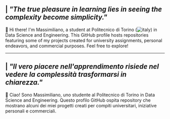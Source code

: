 ## | *"The true pleasure in learning lies in seeing the complexity become simplicity."*

👋 Hi there! I'm Massimiliano, a student at Politecnico di Torino (![italy](https://raw.githubusercontent.com/stevenrskelton/flag-icon/master/png/16/country-4x3/it.png)) in Data Science and Engineering. This GitHub profile hosts repositories featuring some of my projects created for university assignments, personal endeavors, and commercial purposes. Feel free to explore!

---

## | *"Il vero piacere nell'apprendimento risiede nel vedere la complessità trasformarsi in chiarezza."*

👋 Ciao! Sono Massimiliano, uno studente al Politecnico di Torino in Data Science and Engineering. Questo profilo GitHub ospita repository che mostrano alcuni dei miei progetti creati per compiti universitari, iniziative personali e commerciali.
